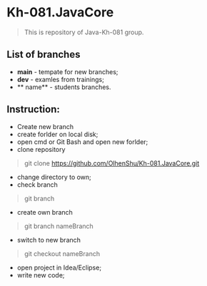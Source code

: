 # Kh-081.JavaCore
>This is repository of Java-Kh-081 group.

## List of branches
- **main** - tempate for new branches;
- **dev** - examles from trainings;
- ** name** - students branches.
## Instruction:
- Create new branch
- create forlder on local disk;
- open cmd or Git Bash and open new forlder;
- clone repository 
>git clone <https://github.com/OlhenShu/Kh-081.JavaCore.git>
- change directory to own;
- check branch 
>git branch
- create own branch
>git branch nameBranch
- switch to new branch 
>git checkout nameBranch
- open project in Idea/Eclipse;
- write new code;
